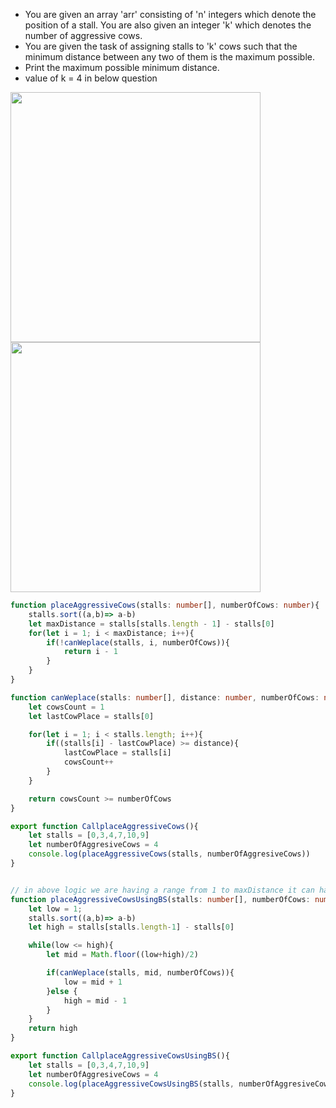 - You are given an array 'arr' consisting of 'n' integers which denote the position of a stall. You are also given an integer 'k' which denotes the number of aggressive cows.
- You are given the task of assigning stalls to 'k' cows such that the minimum distance between any two of them is the maximum possible.
- Print the maximum possible minimum distance.
- value of k = 4 in below question
<img width=400 height=400 src="https://github.com/user-attachments/assets/3dc15f48-d1cb-4019-85a6-cf4f4eb3cba0">
<img width=400 height=400 src="https://github.com/user-attachments/assets/3b5f850b-4ac1-4b67-a64f-954ed2a30d39">


```ts
function placeAggressiveCows(stalls: number[], numberOfCows: number){
    stalls.sort((a,b)=> a-b)
    let maxDistance = stalls[stalls.length - 1] - stalls[0]
    for(let i = 1; i < maxDistance; i++){
        if(!canWeplace(stalls, i, numberOfCows)){
            return i - 1
        }
    }
}

function canWeplace(stalls: number[], distance: number, numberOfCows: number){
    let cowsCount = 1
    let lastCowPlace = stalls[0]

    for(let i = 1; i < stalls.length; i++){
        if((stalls[i] - lastCowPlace) >= distance){
            lastCowPlace = stalls[i]
            cowsCount++
        }
    }

    return cowsCount >= numberOfCows
}

export function CallplaceAggressiveCows(){
    let stalls = [0,3,4,7,10,9]
    let numberOfAggresiveCows = 4
    console.log(placeAggressiveCows(stalls, numberOfAggresiveCows))
}


// in above logic we are having a range from 1 to maxDistance it can have which obviously will be max-min if we sort the array , and place two cows at ondex 0 and at last which will max distance, hence max-min
function placeAggressiveCowsUsingBS(stalls: number[], numberOfCows: number){
    let low = 1;
    stalls.sort((a,b)=> a-b)
    let high = stalls[stalls.length-1] - stalls[0]

    while(low <= high){
        let mid = Math.floor((low+high)/2)

        if(canWeplace(stalls, mid, numberOfCows)){
            low = mid + 1
        }else {
            high = mid - 1
        }
    }
    return high
}

export function CallplaceAggressiveCowsUsingBS(){
    let stalls = [0,3,4,7,10,9]
    let numberOfAggresiveCows = 4
    console.log(placeAggressiveCowsUsingBS(stalls, numberOfAggresiveCows))
}

```
